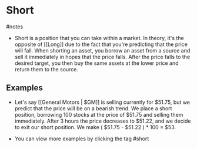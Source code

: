 # Short
#notes 
- Short is a position that you can take within a market. In theory, it's the opposite of [[Long]] due to the fact that you're predicting that the price will fall. When shorting an asset, you borrow an asset from a source and sell it immediately in hopes that the price falls. After the price falls to the desired target, you then buy the same assets at the lower price and return them to the source.


## Examples

- Let's say [[General Motors | $GM]] is selling currently for $51.75, but we predict that the price will be on a bearish trend. We place a short position, borrowing 100 stocks at the price of $51.75 and selling them immediately. After 3 hours the price decreases to $51.22, and we decide to exit our short position. We make ( $51.75 - $51.22 ) * 100 = $53. 

- You can view more examples by clicking the tag #short  

